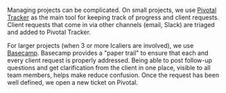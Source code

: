 Managing projects can be complicated. On small projects, we use
[Pivotal Tracker](https://www.pivotaltracker.com)
as the main tool for keeping track of progress and client requests. Client
requests that come in via other channels (email, Slack) are triaged and added to
Pivotal Tracker.

For larger projects (when 3 or more Icaliers are involved), we use
[Basecamp](https://basecamp.com/). Basecamp provides a "paper trail" to ensure
that each and every client request is properly addressed. Being able to post
follow-up questions and get clarification from the client in one place, visible
to all team members, helps make reduce confusion. Once the request has been
well defined, we open a new ticket on Pivotal.

